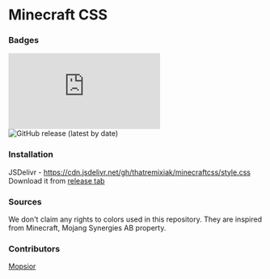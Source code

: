 # Minecraft CSS

### Badges
![GitHub file size in bytes](https://img.shields.io/github/size/ThatRemixiak/MinecraftCSS/style.css?style=for-the-badge)
![GitHub release (latest by date)](https://img.shields.io/github/v/release/ThatRemixiak/MinecraftCSS?display_name=tag&style=for-the-badge)

### Installation

JSDelivr - https://cdn.jsdelivr.net/gh/thatremixiak/minecraftcss/style.css
<br>
Download it from [release tab](https://github.com/ThatRemixiak/MinecraftCSS/releases)

### Sources

We don't claim any rights to colors used in this repository. They are inspired from Minecraft, Mojang Synergies AB property.

### Contributors

[Mopsior](https://mopsior.pl)
